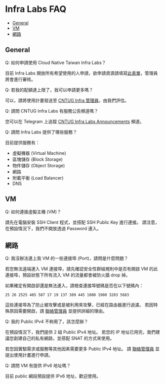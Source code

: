 # Infra Labs FAQ

- [General](#General)
- [VM](#VM)
- [網路](#網路)

## General

Q: 如何申請使用 Cloud Native Taiwan Infra Labs？

目前 Infra Labs 開放所有希望使用的人申請，欲申請資源請填寫[此表單](https://forms.gle/Hx8oxCBWAFZWUD1Z7)，管理員將會進行審核。

Q: 若我的配額達上限了，我可以申請更多嗎？

可以，請將使用計畫發送至 [CNTUG Infra 管理員](mailto:infra@cloudnative.tw)，由我們評估。

Q: 請問 CNTUG Infra Labs 有服務公告頻道嗎？

您可以在 Telegram 上追蹤 [CNTUG Infra Labs Announcements](https://t.me/cntug_infra_labs) 頻道。

Q: 請問 Infra Labs 提供了哪些服務？

目前提供服務有：

- 虛擬機器 (Virtual Machine)
- 區塊儲存 (Block Storage)
- 物件儲存 (Object Storage)
- 網路
- 附載平衡 (Load Balancer)
- DNS

## VM

Q: 如何連接虛擬主機 (VM)？

請先在電腦安裝 SSH Client 程式，並搭配 SSH Public Key 進行連接。
請注意，在預設情況下，我們不開放透過 Password 連入。

## 網路

Q: 我沒辦法連上我 VM 的一些連接埠 (Port)，請問是什麼問題？

若您無法遠端連入 VM 連接埠，請先確認安全性群組規則中是否有開啟 VM 的此連接埠，預設狀態下所有流入 VM 的流量都會被防火牆 drop 掉。

如果確定有開啟卻還是無法連入，請檢查連接埠號碼是否在以下號碼內：

`25 26 2525 465 587 17 19 137 389 445 1080 1900 3283 5683`

這些連接埠為了防止被攻擊或是被利用來攻擊，已經在路由器進行過濾。
若因特殊原因需要開啟，請 [聯絡管理員](mailto:infra@cloudnative.tw) 並提供詳細的理由。

Q: 我的 Public IPv4 不夠用了，該怎麼辦？

在預設情況下，我們提供 2 組 Public IPv4 地址。
若您的 IP 地址已用完，我們建議您創建自己的私有網路，並搭配 SNAT 的方式來使用。

若您因實驗需求或服務等其他因素需要更多 Public IPv4 地址。
請 [聯絡管理員](mailto:infra@cloudnative.tw) 並提出使用計畫進行申請。

Q: 請問 VM 有提供 IPv6 地址嗎？

目前 public 網段預設提供 IPv6 地址，歡迎使用。
